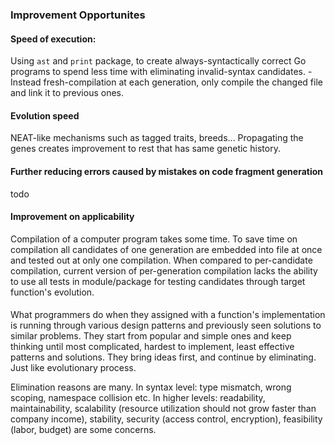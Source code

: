 ### Improvement Opportunites

#### Speed of execution:

Using `ast` and `print` package, to create always-syntactically correct Go programs to spend less time with eliminating invalid-syntax candidates. - Instead fresh-compilation at each generation, only compile the changed file and link it to previous ones.

#### Evolution speed

NEAT-like mechanisms such as tagged traits, breeds... Propagating the genes creates improvement to rest that has same genetic history.

#### Further reducing errors caused by mistakes on code fragment generation

todo

#### Improvement on applicability

Compilation of a computer program takes some time. To save time on compilation all candidates of one generation are embedded into file at once and tested out at only one compilation. When compared to per-candidate compilation, current version of per-generation compilation lacks the ability to use all tests in module/package for testing candidates through target function's evolution.

####

What programmers do when they assigned with a function's implementation is running through various design patterns and previously seen solutions to similar problems. They start from popular and simple ones and keep thinking until most complicated, hardest to implement, least effective patterns and solutions. They bring ideas first, and continue by eliminating. Just like evolutionary process.

Elimination reasons are many. In syntax level: type mismatch, wrong scoping, namespace collision etc. In higher levels: readability, maintainability, scalability (resource utilization should not grow faster than company income), stability, security (access control, encryption), feasibility (labor, budget) are some concerns.
